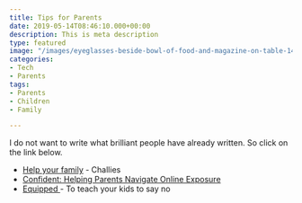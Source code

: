 ```yaml
---
title: Tips for Parents
date: 2019-05-14T08:46:10.000+00:00
description: This is meta description
type: featured
image: "/images/eyeglasses-beside-bowl-of-food-and-magazine-on-table-1438190.jpg"
categories:
- Tech
- Parents
tags:
- Parents
- Children
- Family

---
```

I do not want to write what brilliant people have already written. So click on the link below.

* [Help your family](https://www.challies.com/articles/the-porn-free-family-plan/) - Challies
* [Confident: Helping Parents Navigate Online Exposure](https://www.covenanteyes.com/when-your-child-is-looking-at-porn/)
* [Equipped ](http://info.covenanteyes.com/equipped-raising-godly-digital-natives-ebook?_ga=2.243208386.1338984552.1589404578-821046963.1589222901)- To teach your kids to say no